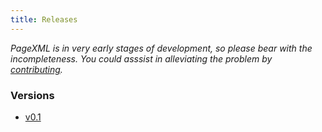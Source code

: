 ```yaml
---
title: Releases
---
```


*PageXML is in very early stages of development, so please bear with the incompleteness. You could asssist in alleviating the problem by [contributing](https://github.com/isaacrg/pagexml).*


### Versions

* [v0.1](v0.1/)
